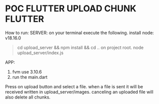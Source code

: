 # POC FLUTTER UPLOAD CHUNK FLUTTER

How to run:
SERVER:
on your terminal execute the following.
install node:  v18.16.0
> cd upload_server && npm install && cd ..
on project root.
> node upload_server/index.js 

APP:
1. fvm use 3.10.6
2. run the main.dart

Press on upload button and select a file.
when a file is sent it will be received written in upload_server/images.
canceling an uploaded file will also delete all chunks.